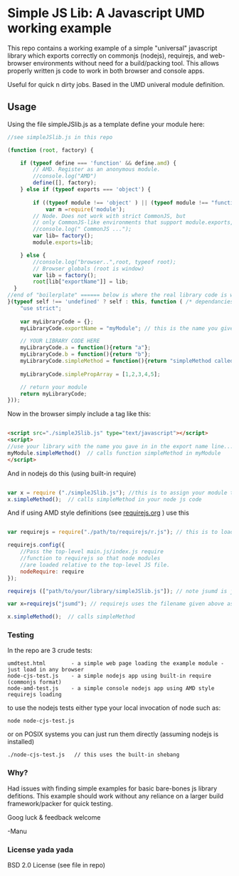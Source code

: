 
# Simple JS Lib: A Javascript UMD working example

This repo contains a working example of a simple "universal" javascript library which exports correctly on commonjs (nodejs), requirejs, and web-browser environments without need for a build/packing tool.  This allows properly written js code to work in both browser and console apps.

Useful for quick n dirty jobs. Based in the UMD univeral module definition.

## Usage

Using the file simpleJSlib.js as a template define your module here:

```javascript
//see simpleJSlib.js in this repo

(function (root, factory) {

    if (typeof define === 'function' && define.amd) {
        // AMD. Register as an anonymous module.
        //console.log("AMD") 
        define([], factory);
    } else if (typeof exports === 'object') {
        
        if ((typeof module !== 'object' ) || (typeof module !== "function") ) // this hack required for older versions of node
            var m =require('module');
        // Node. Does not work with strict CommonJS, but
        // only CommonJS-like environments that support module.exports, like Node.
        //console.log(" CommonJS ...");
        var lib= factory();
        module.exports=lib;

    } else {
        //console.log("browser..",root, typeof root);
        // Browser globals (root is window)
        var lib = factory();
        root[lib["exportName"]] = lib;
  }
//end of "boilerplate" ====== below is where the real library code is written
}(typeof self !== 'undefined' ? self : this, function ( /* dependancies go here, eg. lib1, $, ... ,  */) {
    "use strict";
    
    var myLibraryCode = {};  
    myLibraryCode.exportName = "myModule"; // this is the name you give to your library in browser apps.  In nodejs this is not relavant.

    // YOUR LIBRARY CODE HERE 
    myLibraryCode.a = function(){return "a"};
    myLibraryCode.b = function(){return "b"};
    myLibraryCode.simpleMethod = function(){return "simpleMethod called"};
    
    myLibraryCode.simplePropArray = [1,2,3,4,5];

    // return your module
    return myLibraryCode;
}));

```

Now in the browser simply include a tag like this:
```HTML

<script src="./simpleJSlib.js" type="text/javascript"></script>
<script>
//use your library with the name you gave in in the export name line...
myModule.simpleMethod()  // calls function simpleMethod in myModule
</script>
```

And in nodejs do this (using built-in require)
```javascript

var x = require ("./simpleJSlib.js"); //this is to assign your module to the var x for usage in node
x.simpleMethod();  // calls simpleMethod in your node js code

```

And if using AMD style definitions (see [requirejs.org](requirejs.org) ) use this
```javascript

var requirejs = require("./path/to/requirejs/r.js"); // this is to load the AMD style loader from requirejs (see requirejs.org)

requirejs.config({
    //Pass the top-level main.js/index.js require
    //function to requirejs so that node modules
    //are loaded relative to the top-level JS file.
    nodeRequire: require
});

requirejs (["path/to/your/library/simpleJSlib.js"]); // note jsumd is just what the example is named here.  It should be whatever your actual library is called.

var x=requirejs("jsumd"); // requirejs uses the filename given above as the object name 

x.simpleMethod();  // calls simpleMethod
```

### Testing

In the repo are 3 crude tests:
```
umdtest.html        - a simple web page loading the example module - just load in any browser 
node-cjs-test.js    - a simple nodejs app using built-in require (commonjs format)
node-amd-test.js    - a simple console nodejs app using AMD style requirejs loading
```

to use the nodejs tests either type your local invocation of node such as:

```
node node-cjs-test.js
```

or on POSIX systems you can just run them directly (assuming nodejs is installed)

```
./node-cjs-test.js   // this uses the built-in shebang 
```



### Why?

Had issues with finding simple examples for basic bare-bones js library defitions.   This example should work without any reliance on a larger build framework/packer for quick testing.

Goog luck & feedback welcome

-Manu

### License yada yada

BSD 2.0 License (see file in repo)
